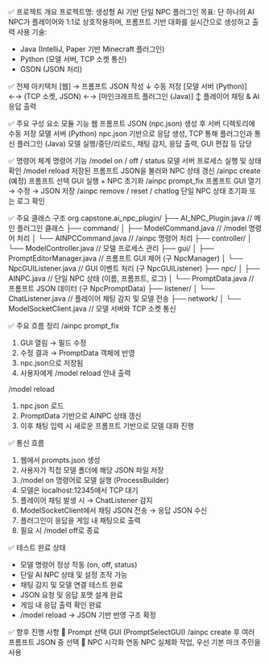 ✅ 프로젝트 개요
프로젝트명: 생성형 AI 기반 단일 NPC 플러그인
목표: 단 하나의 AI NPC가 플레이어와 1:1로 상호작용하며, 프롬프트 기반 대화를 실시간으로 생성하고 출력
사용 기술:
- Java (IntelliJ, Paper 기반 Minecraft 플러그인)
- Python (모델 서버, TCP 소켓 통신)
- GSON (JSON 처리)

✅ 전체 아키텍처
[웹] → 프롬프트 JSON 작성
    ↓ 수동 저장
[모델 서버 (Python)] ←→ (TCP 소켓, JSON) ←→ [마인크래프트 플러그인 (Java)]
                               ↕
                     플레이어 채팅 & AI 응답 출력

✅ 주요 구성 요소
모듈	              기능
웹	              프롬프트 JSON (npc.json) 생성 후 서버 디렉토리에 수동 저장
모델 서버 (Python)  npc.json 기반으로 응답 생성, TCP 통해 플러그인과 통신
플러그인 (Java)	  모델 실행/중단/리로드, 채팅 감지, 응답 출력, GUI 편집 등 담당

✅ 명령어 체계
명령어	                        기능
/model on / off / status	    모델 서버 프로세스 실행 및 상태 확인
/model reload	                저장된 프롬프트 JSON을 불러와 NPC 상태 갱신
/ainpc create	                (예정) 프롬프트 선택 GUI 실행 + NPC 초기화
/ainpc prompt_fix	            프롬프트 GUI 열기 → 수정 → JSON 저장
/ainpc remove / reset / chatlog	단일 NPC 상태 초기화 또는 로그 확인

✅ 주요 클래스 구조
org.capstone.ai_npc_plugin/
├── AI_NPC_Plugin.java               // 메인 플러그인 클래스
├── command/
│   ├── ModelCommand.java           // /model 명령어 처리
│   └── AINPCCommand.java           // /ainpc 명령어 처리
├── controller/
│   └── ModelController.java        // 모델 프로세스 관리
├── gui/
│   ├── PromptEditorManager.java    // 프롬프트 GUI 제어 (구 NpcManager)
│   └── NpcGUIListener.java         // GUI 이벤트 처리 (구 NpcGUIListener)
├── npc/
│   ├── AINPC.java                  // 단일 NPC 상태 (이름, 프롬프트, 로그)
│   └── PromptData.java             // 프롬프트 JSON 데이터 (구 NpcPromptData)
├── listener/
│   └── ChatListener.java           // 플레이어 채팅 감지 및 모델 전송
├── network/
│   └── ModelSocketClient.java      // 모델 서버와 TCP 소켓 통신

✅ 주요 흐름 정리
/ainpc prompt_fix
1. GUI 열림 → 필드 수정
2. 수정 결과 → PromptData 객체에 반영
3. npc.json으로 저장됨
4. 사용자에게 /model reload 안내 출력

/model reload
1. npc.json 로드
2. PromptData 기반으로 AINPC 상태 갱신
3. 이후 채팅 입력 시 새로운 프롬프트 기반으로 모델 대화 진행

✅ 통신 흐름
1. 웹에서 prompts.json 생성
2. 사용자가 직접 모델 폴더에 해당 JSON 파일 저장
3. /model on 명령어로 모델 실행 (ProcessBuilder)
4. 모델은 localhost:12345에서 TCP 대기
5. 플레이어 채팅 발생 시 → ChatListener 감지
6. ModelSocketClient에서 채팅 JSON 전송 → 응답 JSON 수신
7. 플러그인이 응답을 게임 내 채팅으로 출력
8. 필요 시 /model off로 종료

✅ 테스트 완료 상태
- 모델 명령어 정상 작동 (on, off, status)
- 단일 AI NPC 상태 및 설정 조작 가능
- 채팅 감지 및 모델 연결 테스트 완료
- JSON 요청 및 응답 포맷 설계 완료
- 게임 내 응답 출력 확인 완료
- /model reload → JSON 기반 반영 구조 확정

✅ 향후 진행 사항
🔲 Prompt 선택 GUI (PromptSelectGUI)	/ainpc create 후 여러 프롬프트 JSON 중 선택
🔲 NPC 시각화 연동   NPC 실체화 작업, 우선 기본 마크 주민을 사용